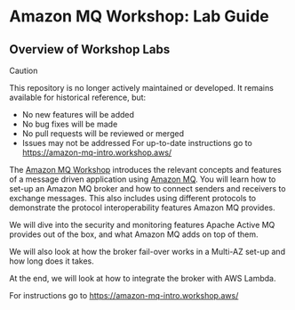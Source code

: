 # Amazon MQ Workshop: Lab Guide

## Overview of Workshop Labs

> [!CAUTION]
> This repository is no longer actively maintained or developed. It remains available for historical reference, but:
> - No new features will be added
> - No bug fixes will be made
> - No pull requests will be reviewed or merged
> - Issues may not be addressed
> For up-to-date instructions go to https://amazon-mq-intro.workshop.aws/
>  
>  

The [Amazon MQ Workshop](/README.md) introduces the relevant concepts and features of a message driven application using [Amazon MQ](https://aws.amazon.com/amazon-mq/). You will learn how to set-up an Amazon MQ broker and how to connect senders and receivers to exchange messages. This also includes using different protocols to demonstrate the protocol interoperability features Amazon MQ provides.

We will dive into the security and monitoring features Apache Active MQ provides out of the box, and what Amazon MQ adds on top of them.  

We will also look at how the broker fail-over works in a Multi-AZ set-up and how long does it takes.  

At the end, we will look at how to integrate the broker with AWS Lambda.

For instructions go to https://amazon-mq-intro.workshop.aws/

